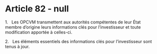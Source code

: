 # Article 82 - null


1.   Les OPCVM transmettent aux autorités compétentes de leur État membre d’origine leurs informations clés pour l’investisseur et toute modification apportée à celles-ci.

2.   Les éléments essentiels des informations clés pour l’investisseur sont tenus à jour.
